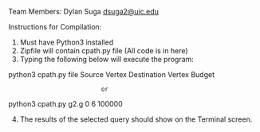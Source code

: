 Team Members: Dylan Suga dsuga2@uic.edu

Instructions for Compilation:

1) Must have Python3 installed
2) Zipfile will contain cpath.py file (All code is in here)
3) Typing the following below will execute the program:

python3 cpath.py file Source Vertex Destination Vertex Budget
  
                              or
                              
python3 cpath.py g2.g 0 6 100000
 
 4) The results of the selected query should show on the Terminal screen. 
